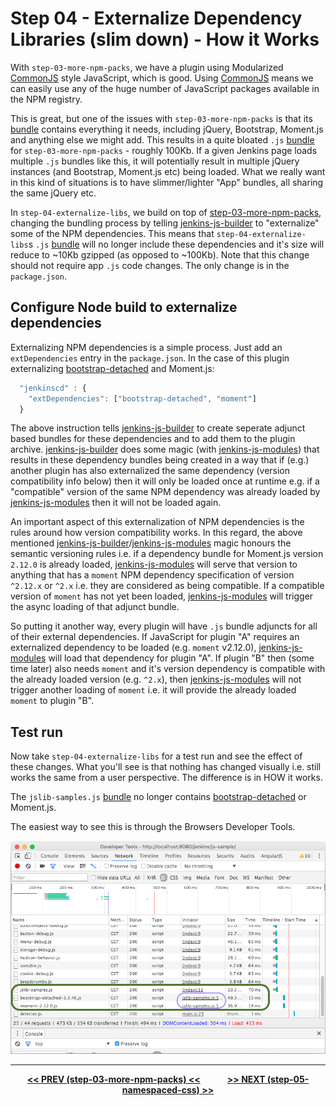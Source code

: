 # Step 04 - Externalize Dependency Libraries (slim down) - How it Works
With `step-03-more-npm-packs`, we have a plugin using Modularized [CommonJS] style JavaScript, which is good. Using
[CommonJS] means we can easily use any of the huge number of JavaScript packages available in the NPM registry.

This is great, but one of the issues with `step-03-more-npm-packs` is that its [bundle] contains everything it needs,
including jQuery, Bootstrap, Moment.js and anything else we might add. This results in a quite bloated `.js` [bundle]
for `step-03-more-npm-packs` - roughly 100Kb. If a given Jenkins page loads multiple `.js` bundles like this, it will
potentially result in multiple jQuery instances (and Bootstrap, Moment.js etc) being loaded. What we really want in
this kind of situations is to have slimmer/lighter "App" bundles, all sharing the same jQuery etc.

In `step-04-externalize-libs`, we build on top of <a href="../../../tree/master/step-03-more-npm-packs">step-03-more-npm-packs</a>,
changing the bundling process by telling [jenkins-js-builder] to "externalize" some of the NPM dependencies. This means
that `step-04-externalize-libs`s `.js` [bundle] will no longer include these dependencies and it's size will reduce to
~10Kb gzipped (as opposed to ~100Kb). Note that this change should not require app `.js`
code changes. The only change is in the `package.json`.

## Configure Node build to externalize dependencies
Externalizing NPM dependencies is a simple process. Just add an `extDependencies` entry in the `package.json`.
In the case of this plugin externalizing [bootstrap-detached] and Moment.js:

```javascript
  "jenkinscd" : {
    "extDependencies": ["bootstrap-detached", "moment"]
  }
```

The above instruction tells [jenkins-js-builder] to create seperate adjunct based bundles for these dependencies
and to add them to the plugin archive. [jenkins-js-builder] does some magic (with [jenkins-js-modules]) that results in
these dependency bundles being created in a way that if (e.g.) another plugin has also externalized the same dependency
(version compatibility info below) then it will only be loaded once at runtime e.g. if a "compatible" version of the
same NPM dependency was already loaded by [jenkins-js-modules] then it will not be loaded again.

An important aspect of this externalization of NPM dependencies is the rules around how version compatibility works.
In this regard, the above mentioned [jenkins-js-builder]/[jenkins-js-modules] magic honours the semantic versioning
rules i.e. if a dependency bundle for Moment.js version `2.12.0` is already loaded, [jenkins-js-modules] will
serve that version to anything that has a `moment` NPM dependency specification of version `^2.12.x` or `^2.x` i.e.
they are considered as being compatible. If a compatible version of `moment` has not yet been loaded,
[jenkins-js-modules] will trigger the async loading of that adjunct bundle.
 
So putting it another way, every plugin will have `.js` bundle adjuncts for all of their external dependencies.
If JavaScript for plugin "A" requires an externalized dependency to be loaded (e.g. `moment` v2.12.0),
[jenkins-js-modules] will load that dependency for plugin "A".  If plugin "B" then (some time later) also needs `moment`
and it's version dependency is compatible with the already loaded version (e.g. `^2.x`), then [jenkins-js-modules]
will not trigger another loading of `moment` i.e. it will provide the already loaded `moment` to plugin "B".

## Test run
Now take `step-04-externalize-libs` for a test run and see the effect of these changes. What you'll see is that
nothing has changed visually i.e. still works the same from a user perspective. The difference is in HOW it works.

The `jslib-samples.js` [bundle] no longer contains [bootstrap-detached] or Moment.js.
 
The easiest way to see this is through the Browsers Developer Tools.
 
![browser loading](img/browser-loading.png)

<hr/>
<p align="center">
<b><a href="../../../tree/master/step-03-more-npm-packs">&lt;&lt; PREV (step-03-more-npm-packs) &lt;&lt;</a>  &nbsp;&nbsp;&nbsp;&nbsp;&nbsp;&nbsp;&nbsp;&nbsp;&nbsp;&nbsp;&nbsp;  <a href="../../../tree/master/step-05-namespaced-css">&gt;&gt; NEXT (step-05-namespaced-css) &gt;&gt;</a></b>
</p>

[Node.js]: https://nodejs.org
[Gulp]: https://github.com/gulpjs/gulp
[jenkins-js-builder]: https://github.com/jenkinsci/js-builder
[jenkins-js-modules]: https://github.com/jenkinsci/js-modules
[jenkins-js-libs]: https://github.com/jenkinsci/js-libs
[CommonJS]: http://www.commonjs.org/
[jquery-detached]: https://github.com/tfennelly/jquery-detached
[bootstrap-detached]: https://github.com/tfennelly/bootstrap-detached
[Browserify]: http://browserify.org/
[bundle]: https://github.com/jenkinsci/js-modules/blob/master/FAQs.md#what-is-the-difference-between-a-module-and-a-bundle

